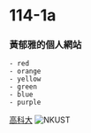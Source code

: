 # 114-1a
### 黃郁雅的個人網站

```
- red
- orange
- yellow
- green
- blue
- purple
```

[高科大](https://www.nkust.edu.tw/)
![NKUST](203750709.png'NKUST')
